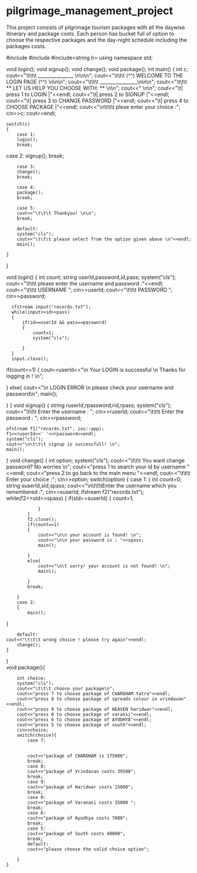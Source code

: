 # pilgrimage_management_project
This project consists of pilgrimage tourism packages with all the daywise itinerary and package costs. Each person has bucket full of option to choose the respective packages and the day-night schedule including the packages costs.


#include <iostream>
#include <fstream>
#include<string.h>
using namespace std;

void login();
void signup();
void change();
void package();
int main()
{
    int c;
    cout<<"\t\t\t  _______________                                            \n\n\n";
    cout<<"\t\t\t (^^)  WELCOME TO THE LOGIN PAGE (^^)      \n\n\n";
    cout<<"\t\t\t ________________\n\n\n";
    cout<<"\t\t\t  **  LET US HELP YOU CHOOSE WITH: **        \n\n";
    cout<<"                                           \n\n";
    cout<<"\t|  press 1 to LOGIN           |"<<endl;
    cout<<"\t| press 2 to SIGNUP           |"<<endl;
    cout<<"\t| press 3 to CHANGE PASSWORD  |"<<endl;
    cout<<"\t| press 4 to CHOOSE PACKAGE   |"<<endl;
    cout<<"\n\t\t\t plese enter your choice :";
    cin>>c;
    cout<<endl;
    
    switch(c)
    {
        case 1:
        login();
        break;
 case 2:
        signup();
        break;
        
        case 3:
        change();
        break;
        
        case 4:
        package();
        break;
        
        case 5:
        cout<<"\t\t\t Thankyou! \n\n";
        break;
        
        default:
        system("cls");
        cout<<"\t\t\t please select from the option given above \n"<<endl;
        main();
        
    }
}

void login() {
    int count;
    string userId,password,id,pass;
    system("cls");
    cout<<"\t\t\t please enter the username and password :"<<endl;
    cout<<"\t\t\t USERNAME ";
      cin>>userId;
cout<<"\t\t\t PASSWORD ";
      cin>>password;
      
      ifstream input("records.txt");
      while(input>>id>>pass)
      {
          if(id==userId && pass==password)
          {
              count=1;
              system("cls");
              
          }
      }
      input.close();
   if(count==1)
   {
       cout<<userId<<"\n Your LOGIN is successful \n Thanks for logging in ! \n";
       
   }
   else{
       cout<<"\n LOGIN ERROR \n please check your username and password\n";
       main();
       
   }
}
void signup()
{
    string ruserId,rpassword,rid,rpass;
    system("cls");
    cout<<"\t\t\t Enter the username : ";
    cin>>ruserId;
    cout<<"\t\t\t Enter the password : ";
    cin>>rpassword;
    
    ofstream f1("records.txt", ios::app);
    f1<<ruserId<<' '<<rpassword<<endl;
    system("cls");
    cout<<"\n\t\t\t signup is successfull! \n";
    main();
    
}
void change()
{
    int option;
    system("cls");
    cout<<"\t\t\t You want change password? No worries \n";
    cout<<"press 1 to search your id by username "<<endl;
    cout<<"press 2 to go back to the main menu "<<endl;
    cout<<"\t\t\t Enter your choice :";
    cin>>option;
    switch(option)
    {
        case 1:
 {
            int count=0;
            string suserId,sId,spass;
            cout<<"\n\t\t\tEnter the username which you remembered :";
            cin>>suserId;
            ifstream f2("records.txt");
            while(f2>>sId>>spass)
            {
                if(sId==suserId)
                {
                    count=1;
                    
                }
            }
            f2.close();
            if(count==1)
            {
                cout<<"\n\n your account is found! \n";
                cout<<"\n\n your password is : "<<spass;
                main();
                
            }
            else{
                cout<<"\n\t sorry! your account is not found! \n";
                main();
                
            }
            break;
            
        }
        case 2:
        {
            main();
  }
    
        default:
    cout<<"\t\t\t wrong choice ! please try again"<<endl;
        change();
    } 
}  
    void package(){
    
        int choice;
        system("cls");
        cout<<"\t\t\t choose your package\n";
        cout<<"press 7 to choose package of CHARDHAM Yatra"<<endl;
        cout<<"press 8 to choose package of spreads colour in vrindavan"<<endl;
        cout<<"press 9 to choose package of HEAVEN haridwar"<<endl;
        cout<<"press 0 to choose package of varansi"<<endl;
        cout<<"press 6 to choose package of AYODHYA"<<endl;
        cout<<"press 5 to choose package of south"<<endl;
        cin>>choice;
        switch(choice){
            case 7:
            
            
            cout<<"package of CHARDHAM is 175000";
            break;
            case 8:
            cout<<"package of Vrindavan costs 39500";
            break;
            case 9:
            cout<<"package of Haridwar costs 15000";
            break;
            case 0:
            cout<<"package of Varanasi costs 35000 ";
            break;
            case 6:
            cout<<"package of Ayodhya costs 7000";
            break;
            case 5:
            cout<<"package of South costs 40000";
            break;
            default:
            cout<<"please choose the valid choice option";
            
        }
    }
